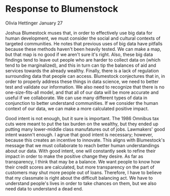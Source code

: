 # Response to Blumenstock 
Olivia Hettinger
January 27

Joshua Blumestock muses that, in order to effectively use big data for human development, we must consider the social and cultural contexts of targeted communities. He notes that previous uses of big data have pitfalls because these methods haven't been heavily tested. We can make a map, but that map is no good if we aren't sure it's right. Also, these big data findings tend to leave out people who are harder to collect data on (which tend to be marginalized), and this in turn can tip the balances of aid and services towards the already wealthy. Finally, there is a lack of regulation surrounding data that people can access. Blumestock conjectures that in, in order to properly address these things in data science, we need to better test and validate our information. We also need to recognize that there is no one-size-fits-all model, and that all of our data will be more accurate and useful if we collaborate. We can use many different types of data in conjunction to better understand communities. If we consider the human context of our data, we can make a more calculated positive impact. 

Good intent is not enough, but it sure is important. The 1986 Omnibus tax cuts were meant to put the tax burden on the wealthy, but they ended up putting many lower-middle class manufatures out of jobs. Lawmakers' good intent wasnn't enough. I agrue that good intent is necessary; however, because this creates an incentive to innovate. This aligns with Blumestock's message that we must collaborate to reach better human understandings about our data. With good intent, one will constantly seek to refine their impact in order to make the positive change they desire. As far as transparency, I think that may be a balance. We want people to know how their credit scores are calculated, but more transparency on the part of customers may shut more people out of loans. Therefore, I have to believe that my classmate is right about the difficult balancing act. We have to understand people's lives in order to take chances on them, but we also need data to understand a dead end. 
